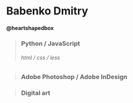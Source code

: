 # Babenko Dmitry
#### @heartshapedbox
> ### Python / JavaScript
>
> ###### html / css / less

> ### Adobe Photoshop / Adobe InDesign

> ### Digital art

<!---
heartshapedbox/heartshapedbox is a ✨ special ✨ repository because its `README.md` (this file) appears on your GitHub profile.
You can click the Preview link to take a look at your changes.
--->
